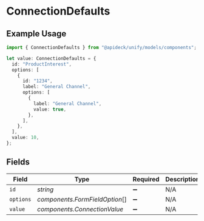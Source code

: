 # ConnectionDefaults

## Example Usage

```typescript
import { ConnectionDefaults } from "@apideck/unify/models/components";

let value: ConnectionDefaults = {
  id: "ProductInterest",
  options: [
    {
      id: "1234",
      label: "General Channel",
      options: [
        {
          label: "General Channel",
          value: true,
        },
      ],
    },
  ],
  value: 10,
};
```

## Fields

| Field                          | Type                           | Required                       | Description                    | Example                        |
| ------------------------------ | ------------------------------ | ------------------------------ | ------------------------------ | ------------------------------ |
| `id`                           | *string*                       | :heavy_minus_sign:             | N/A                            | ProductInterest                |
| `options`                      | *components.FormFieldOption*[] | :heavy_minus_sign:             | N/A                            |                                |
| `value`                        | *components.ConnectionValue*   | :heavy_minus_sign:             | N/A                            |                                |